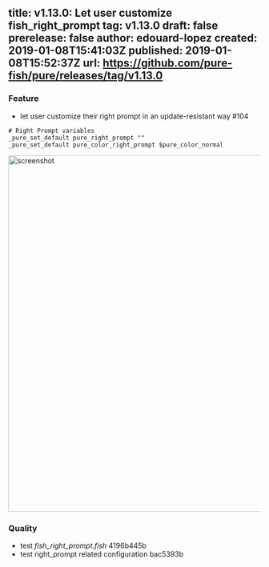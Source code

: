 title:	v1.13.0: Let user customize fish_right_prompt
tag:	v1.13.0
draft:	false
prerelease:	false
author:	edouard-lopez
created:	2019-01-08T15:41:03Z
published:	2019-01-08T15:52:37Z
url:	https://github.com/pure-fish/pure/releases/tag/v1.13.0
--
### Feature

* let user customize their right prompt in an update-resistant way #104 

```fish
# Right Prompt variables
_pure_set_default pure_right_prompt ""
_pure_set_default pure_color_right_prompt $pure_color_normal
```

<img width="712" alt="screenshot" src="https://user-images.githubusercontent.com/1212392/50841404-efa90680-1364-11e9-871c-674f19cd75dc.png">

### Quality

* test _fish_right_prompt.fish_ 4196b445b
* test right_prompt related configuration bac5393b
